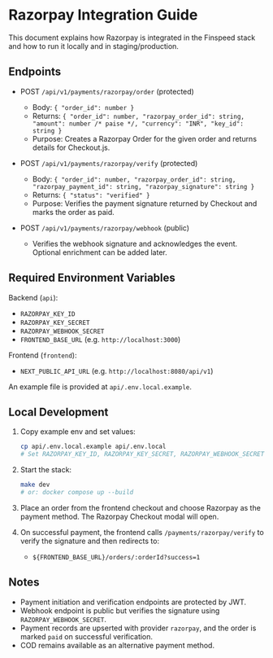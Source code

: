 # Razorpay Integration Guide

This document explains how Razorpay is integrated in the Finspeed stack and how to run it locally and in staging/production.

## Endpoints

- POST `/api/v1/payments/razorpay/order` (protected)
  - Body: `{ "order_id": number }`
  - Returns: `{ "order_id": number, "razorpay_order_id": string, "amount": number /* paise */, "currency": "INR", "key_id": string }`
  - Purpose: Creates a Razorpay Order for the given order and returns details for Checkout.js.

- POST `/api/v1/payments/razorpay/verify` (protected)
  - Body: `{ "order_id": number, "razorpay_order_id": string, "razorpay_payment_id": string, "razorpay_signature": string }`
  - Returns: `{ "status": "verified" }`
  - Purpose: Verifies the payment signature returned by Checkout and marks the order as paid.

- POST `/api/v1/payments/razorpay/webhook` (public)
  - Verifies the webhook signature and acknowledges the event. Optional enrichment can be added later.

## Required Environment Variables

Backend (`api`):
- `RAZORPAY_KEY_ID`
- `RAZORPAY_KEY_SECRET`
- `RAZORPAY_WEBHOOK_SECRET`
- `FRONTEND_BASE_URL` (e.g. `http://localhost:3000`)

Frontend (`frontend`):
- `NEXT_PUBLIC_API_URL` (e.g. `http://localhost:8080/api/v1`)

An example file is provided at `api/.env.local.example`.

## Local Development

1. Copy example env and set values:
   ```bash
   cp api/.env.local.example api/.env.local
   # Set RAZORPAY_KEY_ID, RAZORPAY_KEY_SECRET, RAZORPAY_WEBHOOK_SECRET, FRONTEND_BASE_URL
   ```

2. Start the stack:
   ```bash
   make dev
   # or: docker compose up --build
   ```

3. Place an order from the frontend checkout and choose Razorpay as the payment method. The Razorpay Checkout modal will open.

4. On successful payment, the frontend calls `/payments/razorpay/verify` to verify the signature and then redirects to:
   - `${FRONTEND_BASE_URL}/orders/:orderId?success=1`

## Notes

- Payment initiation and verification endpoints are protected by JWT.
- Webhook endpoint is public but verifies the signature using `RAZORPAY_WEBHOOK_SECRET`.
- Payment records are upserted with provider `razorpay`, and the order is marked `paid` on successful verification.
- COD remains available as an alternative payment method.
